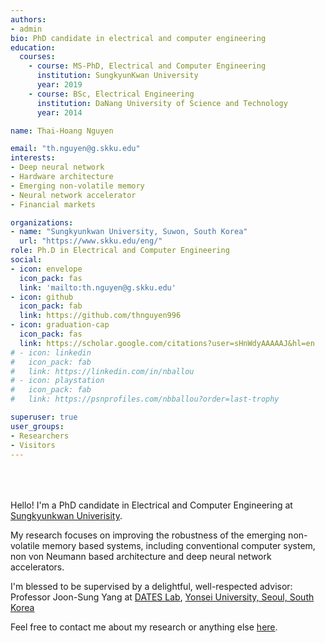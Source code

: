 ```yaml
---
authors:
- admin
bio: PhD candidate in electrical and computer engineering
education:
  courses:
    - course: MS-PhD, Electrical and Computer Engineering
      institution: SungkyunKwan University
      year: 2019
    - course: BSc, Electrical Engineering
      institution: DaNang University of Science and Technology
      year: 2014

name: Thai-Hoang Nguyen

email: "th.nguyen@g.skku.edu"
interests:
- Deep neural network
- Hardware architecture
- Emerging non-volatile memory
- Neural network accelerator 
- Financial markets

organizations:
- name: "Sungkyunkwan University, Suwon, South Korea"
  url: "https://www.skku.edu/eng/"
role: Ph.D in Electrical and Computer Engineering
social:
- icon: envelope
  icon_pack: fas
  link: 'mailto:th.nguyen@g.skku.edu'
- icon: github
  icon_pack: fab
  link: https://github.com/thnguyen996
- icon: graduation-cap
  icon_pack: fas
  link: https://scholar.google.com/citations?user=sHnWdyAAAAAJ&hl=en
# - icon: linkedin
#   icon_pack: fab
#   link: https://linkedin.com/in/nballou
# - icon: playstation
#   icon_pack: fab
#   link: https://psnprofiles.com/nbballou?order=last-trophy

superuser: true
user_groups:
- Researchers
- Visitors
---
```

</br ></br ></br > Hello! I'm a PhD candidate in Electrical and Computer Engineering at
[Sungkyunkwan Univerisity](https://www.skku.edu/eng/). 

My research focuses on improving the robustness of the emerging non-volatile memory based systems,
including conventional computer system, non von Neumann based architecture and deep neural network
accelerators. 

I'm blessed to be supervised by a delightful, well-respected advisor: Professor Joon-Sung Yang at
[DATES Lab](https://sites.google.com/yonsei.ac.kr/dates/), [Yonsei University, Seoul, South Korea](https://www.yonsei.ac.kr/en_sc/)

Feel free to contact me about my research or anything else <a href="#contact">here</a>.

